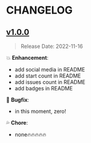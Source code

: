 # CHANGELOG

## [v1.0.0](https://github.com/marcossilvestrini/alura-devops-training/tags)

> Release Date: 2022-11-16

:boom: **Enhancement**:

- add social media in README
- add start count in README
- add issues count in README
- add badges in README

:bug: **Bugfix**:

- in this moment, zero!

:sweat_drops: **Chore**:

- none🔥🔥🔥🔥🔥
